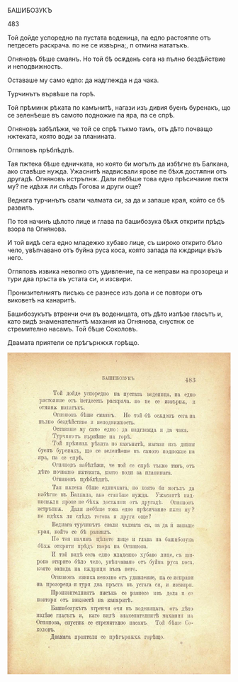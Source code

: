 ﻿БАШИБОЗУКЪ

483

Той дойде успоредно па пустата воденица, па едпо растояппе отъ петдесеть раскрача. по не се извърна;, п отмина нататъкъ.

Огняновъ бѣше смаянъ. Но той бѣ осѫденъ сега на пълно бездѣйствие и неподвижность.

Оставаше му само едпо: да надглежда н да чака.

Турчинътъ вървѣше па горѣ.

Той прѣминж рѣката по камънитѣ, нагази изъ дивия буенъ буренакъ, що се зеленѣеше въ самото подножие па яра, па се спрѣ.

Огняновъ забѣлѣжи, че той се спрѣ тъкмо тамъ, отъ дѣто почващо нжтеката, която води за планината.

Огпяповъ прѣблѣдпѣ.

Тая пжтека бѣше едничката, но която би могълъ да избѣгне въ Балкана, ако ставѣше нужда. Ужаснитѣ надвисвали ярове пе бѣхѫ достѫпни отъ другадѣ. Огняновъ истръпнж. Дали пебѣше това едно прѣсичаиие пжтя му? пе идѣхѫ ли слѣдъ Гогова и други още?

Веднага турчинътъ свали чалмата си, за да и запаше края, който се бѣ развилъ.

По тоя начинъ цѣлото лице и глава па башибозука бѣхѫ открити прѣдъ взора па Огнянова.

И той видѣ сега едно младежко хубаво лице, съ широко открито бѣло чело, увѣпчавано отъ буйна руса коса, която запада па кждрици възъ него.

Огпяповъ извика неволно отъ удивление, па се неправи на прозореца и тури два пръста въ устата си, и изсвири.

Пронизителниятъ писъкь се разнесе изъ дола и се повтори отъ виковетѣ на канаритѣ.

Башибозукътъ втренчи очи въ воденицата, отъ дѣто излѣзе гласътъ и, като видѣ знаменателнитѣ махания иа Огнянова, снустнж се стремително насамъ. Той бѣше Соколовъ.

Двамата приятели се прѣгърнжхѫ горѣщо.

![original](../images/536.jpg)

